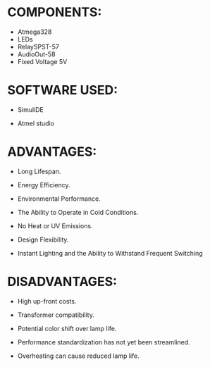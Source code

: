# COMPONENTS:

* Atmega328
* LEDs
* RelaySPST-57
* AudioOut-58
* Fixed Voltage 5V

# SOFTWARE USED:

* SimuliDE

* Atmel studio

# ADVANTAGES:

* Long Lifespan.

* Energy Efficiency.

* Environmental Performance.

* The Ability to Operate in Cold Conditions.

* No Heat or UV Emissions.

* Design Flexibility.

* Instant Lighting and the Ability to Withstand Frequent Switching

# DISADVANTAGES:

* High up-front costs.

* Transformer compatibility.

* Potential color shift over lamp life.
 
* Performance standardization has not yet been streamlined. 

* Overheating can cause reduced lamp life.
